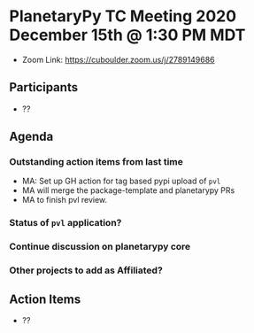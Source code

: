 # PlanetaryPy TC Meeting 2020 December 15th @ 1:30 PM MDT

* Zoom Link: https://cuboulder.zoom.us/j/2789149686

## Participants

* ??

## Agenda

### Outstanding action items from last time

* MA: Set up GH action for tag based pypi upload of `pvl`
* MA will merge the package-template and planetarypy PRs
* MA to finish pvl review.

 
### Status of `pvl` application?

### Continue discussion on planetarypy core

### Other projects to add as Affiliated?
  
 
## Action Items

* ??

